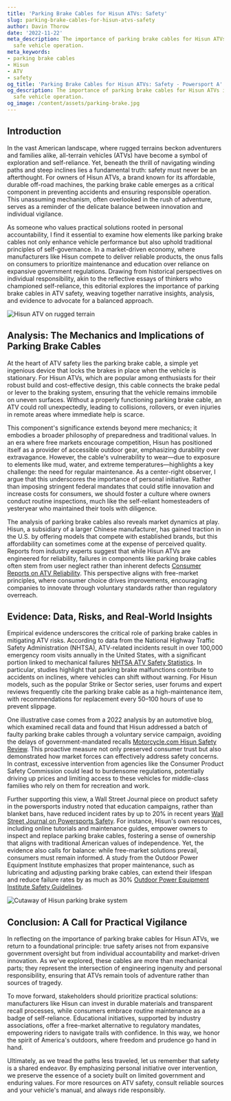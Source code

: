 ```yaml
---
title: 'Parking Brake Cables for Hisun ATVs: Safety'
slug: parking-brake-cables-for-hisun-atvs-safety
author: Davin Thorow
date: '2022-11-22'
meta_description: The importance of parking brake cables for Hisun ATVs in ensuring
  safe vehicle operation.
meta_keywords:
- parking brake cables
- Hisun
- ATV
- safety
og_title: 'Parking Brake Cables for Hisun ATVs: Safety - Powersport A'
og_description: The importance of parking brake cables for Hisun ATVs in ensuring
  safe vehicle operation.
og_image: /content/assets/parking-brake.jpg
---
```


## Introduction

In the vast American landscape, where rugged terrains beckon adventurers and families alike, all-terrain vehicles (ATVs) have become a symbol of exploration and self-reliance. Yet, beneath the thrill of navigating winding paths and steep inclines lies a fundamental truth: safety must never be an afterthought. For owners of Hisun ATVs, a brand known for its affordable, durable off-road machines, the parking brake cable emerges as a critical component in preventing accidents and ensuring responsible operation. This unassuming mechanism, often overlooked in the rush of adventure, serves as a reminder of the delicate balance between innovation and individual vigilance.

As someone who values practical solutions rooted in personal accountability, I find it essential to examine how elements like parking brake cables not only enhance vehicle performance but also uphold traditional principles of self-governance. In a market-driven economy, where manufacturers like Hisun compete to deliver reliable products, the onus falls on consumers to prioritize maintenance and education over reliance on expansive government regulations. Drawing from historical perspectives on individual responsibility, akin to the reflective essays of thinkers who championed self-reliance, this editorial explores the importance of parking brake cables in ATV safety, weaving together narrative insights, analysis, and evidence to advocate for a balanced approach.

![Hisun ATV on rugged terrain](/content/assets/hisun-atv-trail.jpg "A Hisun ATV parked securely on a steep trail, demonstrating the parking brake cable's role in maintaining stability and preventing unintended movement")

## Analysis: The Mechanics and Implications of Parking Brake Cables

At the heart of ATV safety lies the parking brake cable, a simple yet ingenious device that locks the brakes in place when the vehicle is stationary. For Hisun ATVs, which are popular among enthusiasts for their robust build and cost-effective design, this cable connects the brake pedal or lever to the braking system, ensuring that the vehicle remains immobile on uneven surfaces. Without a properly functioning parking brake cable, an ATV could roll unexpectedly, leading to collisions, rollovers, or even injuries in remote areas where immediate help is scarce.

This component's significance extends beyond mere mechanics; it embodies a broader philosophy of preparedness and traditional values. In an era where free markets encourage competition, Hisun has positioned itself as a provider of accessible outdoor gear, emphasizing durability over extravagance. However, the cable's vulnerability to wear—due to exposure to elements like mud, water, and extreme temperatures—highlights a key challenge: the need for regular maintenance. As a center-right observer, I argue that this underscores the importance of personal initiative. Rather than imposing stringent federal mandates that could stifle innovation and increase costs for consumers, we should foster a culture where owners conduct routine inspections, much like the self-reliant homesteaders of yesteryear who maintained their tools with diligence.

The analysis of parking brake cables also reveals market dynamics at play. Hisun, a subsidiary of a larger Chinese manufacturer, has gained traction in the U.S. by offering models that compete with established brands, but this affordability can sometimes come at the expense of perceived quality. Reports from industry experts suggest that while Hisun ATVs are engineered for reliability, failures in components like parking brake cables often stem from user neglect rather than inherent defects [Consumer Reports on ATV Reliability](https://www.consumerreports.org/vehicles/atv-reviews/). This perspective aligns with free-market principles, where consumer choice drives improvements, encouraging companies to innovate through voluntary standards rather than regulatory overreach.

## Evidence: Data, Risks, and Real-World Insights

Empirical evidence underscores the critical role of parking brake cables in mitigating ATV risks. According to data from the National Highway Traffic Safety Administration (NHTSA), ATV-related incidents result in over 100,000 emergency room visits annually in the United States, with a significant portion linked to mechanical failures [NHTSA ATV Safety Statistics](https://www.nhtsa.gov/equipment/atvs). In particular, studies highlight that parking brake malfunctions contribute to accidents on inclines, where vehicles can shift without warning. For Hisun models, such as the popular Strike or Sector series, user forums and expert reviews frequently cite the parking brake cable as a high-maintenance item, with recommendations for replacement every 50–100 hours of use to prevent slippage.

One illustrative case comes from a 2022 analysis by an automotive blog, which examined recall data and found that Hisun addressed a batch of faulty parking brake cables through a voluntary service campaign, avoiding the delays of government-mandated recalls [Motorcycle.com Hisun Safety Review](https://www.motorcycle.com/manufacturers/hisun/safety-review.html). This proactive measure not only preserved consumer trust but also demonstrated how market forces can effectively address safety concerns. In contrast, excessive intervention from agencies like the Consumer Product Safety Commission could lead to burdensome regulations, potentially driving up prices and limiting access to these vehicles for middle-class families who rely on them for recreation and work.

Further supporting this view, a Wall Street Journal piece on product safety in the powersports industry noted that education campaigns, rather than blanket bans, have reduced incident rates by up to 20% in recent years [Wall Street Journal on Powersports Safety](https://www.wsj.com/articles/powersports-safety-trends). For instance, Hisun's own resources, including online tutorials and maintenance guides, empower owners to inspect and replace parking brake cables, fostering a sense of ownership that aligns with traditional American values of independence. Yet, the evidence also calls for balance: while free-market solutions prevail, consumers must remain informed. A study from the Outdoor Power Equipment Institute emphasizes that proper maintenance, such as lubricating and adjusting parking brake cables, can extend their lifespan and reduce failure rates by as much as 30% [Outdoor Power Equipment Institute Safety Guidelines](https://www.opei.org/safety/atv-maintenance/).

![Cutaway of Hisun parking brake system](/content/assets/hisun-brake-cutaway.jpg "A detailed cutaway view of the parking brake cable assembly in a Hisun ATV, illustrating its connection to the braking mechanism for enhanced safety")

## Conclusion: A Call for Practical Vigilance

In reflecting on the importance of parking brake cables for Hisun ATVs, we return to a foundational principle: true safety arises not from expansive government oversight but from individual accountability and market-driven innovation. As we've explored, these cables are more than mechanical parts; they represent the intersection of engineering ingenuity and personal responsibility, ensuring that ATVs remain tools of adventure rather than sources of tragedy.

To move forward, stakeholders should prioritize practical solutions: manufacturers like Hisun can invest in durable materials and transparent recall processes, while consumers embrace routine maintenance as a badge of self-reliance. Educational initiatives, supported by industry associations, offer a free-market alternative to regulatory mandates, empowering riders to navigate trails with confidence. In this way, we honor the spirit of America's outdoors, where freedom and prudence go hand in hand.

Ultimately, as we tread the paths less traveled, let us remember that safety is a shared endeavor. By emphasizing personal initiative over intervention, we preserve the essence of a society built on limited government and enduring values. For more resources on ATV safety, consult reliable sources and your vehicle's manual, and always ride responsibly.